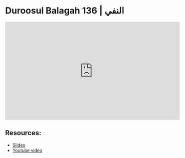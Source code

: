 # Duroosul Balagah 136 | النفي
                
<iframe width="560" height="315" src="https://www.youtube-nocookie.com/embed/N59oPluBq4o?start=0" frameborder="0" allow="accelerometer; autoplay; encrypted-media; gyroscope; picture-in-picture" allowfullscreen="allowfullscreen">
</iframe><BR>

## Resources:
- [Slides](https://github.com/arshare/resources_balagha_pdfs)
- [Youtube video](https://www.youtube.com/watch?v=N59oPluBq4o&list=PLzn0qdi6JpdvvXVuJ7kIusNquSxeyKJvc)


